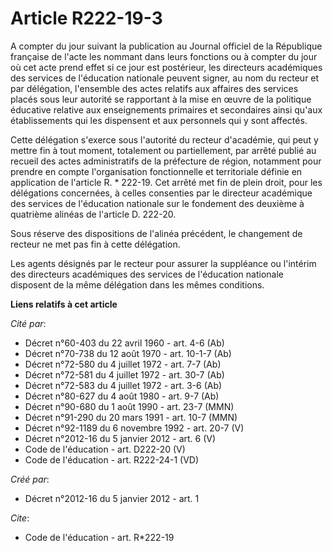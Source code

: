# Article R222-19-3

A compter du jour suivant la publication au Journal officiel de la République française de l'acte les nommant dans leurs
fonctions ou à compter du jour où cet acte prend effet si ce jour est postérieur, les directeurs académiques des services de
l'éducation nationale peuvent signer, au nom du recteur et par délégation, l'ensemble des actes relatifs aux affaires des
services placés sous leur autorité se rapportant à la mise en œuvre de la politique éducative relative aux enseignements
primaires et secondaires ainsi qu'aux établissements qui les dispensent et aux personnels qui y sont affectés. 

Cette délégation s'exerce sous l'autorité du recteur d'académie, qui peut y mettre fin à tout moment, totalement ou
partiellement, par arrêté publié au recueil des actes administratifs de la préfecture de région, notamment pour prendre en
compte l'organisation fonctionnelle et territoriale définie en application de l'article R. * 222-19. Cet arrêté met fin de
plein droit, pour les délégations concernées, à celles consenties par le directeur académique des services de l'éducation
nationale sur le fondement des deuxième à quatrième alinéas de l'article D. 222-20. 

Sous réserve des dispositions de l'alinéa précédent, le changement de recteur ne met pas fin à cette délégation. 

Les agents désignés par le recteur pour assurer la suppléance ou l'intérim des directeurs académiques des services de
l'éducation nationale disposent de la même délégation dans les mêmes conditions.

**Liens relatifs à cet article**

_Cité par_:

  - Décret n°60-403 du 22 avril 1960 - art. 4-6 (Ab)
  - Décret n°70-738 du 12 août 1970 - art. 10-1-7 (Ab)
  - Décret n°72-580 du 4 juillet 1972 - art. 7-7 (Ab)
  - Décret n°72-581 du 4 juillet 1972 - art. 30-7 (Ab)
  - Décret n°72-583 du 4 juillet 1972 - art. 3-6 (Ab)
  - Décret n°80-627 du 4 août 1980 - art. 9-7 (Ab)
  - Décret n°90-680 du 1 août 1990 - art. 23-7 (MMN)
  - Décret n°91-290 du 20 mars 1991 - art. 10-7 (MMN)
  - Décret n°92-1189 du 6 novembre 1992 - art. 20-7 (V)
  - Décret n°2012-16 du 5 janvier 2012 - art. 6 (V)
  - Code de l'éducation - art. D222-20 (V)
  - Code de l'éducation - art. R222-24-1 (VD)

_Créé par_:

  - Décret n°2012-16 du 5 janvier 2012 - art. 1

_Cite_:

  - Code de l'éducation - art. R*222-19
